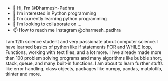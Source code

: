 - 👋 Hi, I’m @Dharmesh-Padhra
- 👀 I’m interested in Python programming
- 🌱 I’m currently learning python programming
- 💞️ I’m looking to collaborate on ...
- 📫 How to reach me Instagram @dharmesh_padhra

I am 12th science student and very passionate about computer science.
I have learned basics of python like if statements FOR and WHILE loop,
Functions, working with text files, and a lot more. I hve already made more than 100 problem solving programs and many algorithms like bubble short, stack, queue, and many built-in functions.
I am about to learn further stuffs like error handling, class objects, packages like numpy, pandas, matplotlib, tkinter and more.
